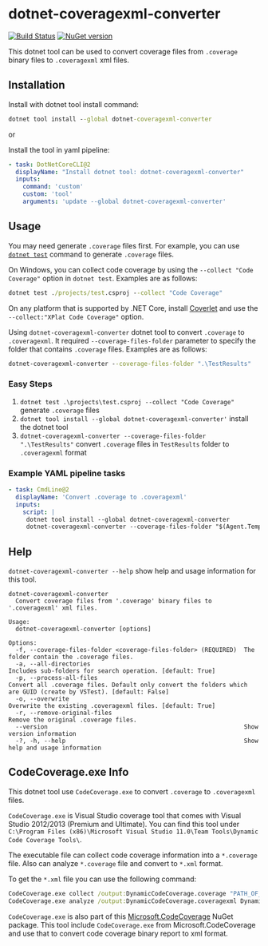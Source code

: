 # dotnet-coveragexml-converter

[![Build Status](https://app.travis-ci.com/poychang/dotnet-coveragexml-converter.svg?branch=main)](https://app.travis-ci.com/github/poychang/dotnet-coveragexml-converter)
[![NuGet version](https://badge.fury.io/nu/dotnet-coveragexml-converter.svg)](https://badge.fury.io/nu/dotnet-coveragexml-converter)

This dotnet tool can be used to convert coverage files from `.coverage` binary files to `.coveragexml` xml files.

## Installation

Install with dotnet tool install command:

``` cmd
dotnet tool install --global dotnet-coveragexml-converter
```

or

Install the tool in yaml pipeline:

``` yaml
- task: DotNetCoreCLI@2
  displayName: "Install dotnet tool: dotnet-coveragexml-converter"
  inputs:
    command: 'custom'
    custom: 'tool'
    arguments: 'update --global dotnet-coveragexml-converter'
```

## Usage

You may need generate `.coverage` files first. For example, you can use [`dotnet test`](https://docs.microsoft.com/en-us/dotnet/core/tools/dotnet-test) command to generate `.coverage` files.

On Windows, you can collect code coverage by using the `--collect "Code Coverage"` option in `dotnet test`. Examples are as follows:

```cmd
dotnet test ./projects/test.csproj --collect "Code Coverage"
```

On any platform that is supported by .NET Core, install [Coverlet](https://github.com/coverlet-coverage/coverlet/) and use the `--collect:"XPlat Code Coverage"` option.

Using `dotnet-coveragexml-converter` dotnet tool to convert `.coverage` to `.coveragexml`. It required `--coverage-files-folder` parameter to specify the folder that contains `.coverage` files. Examples are as follows:

```cmd
dotnet-coveragexml-converter --coverage-files-folder ".\TestResults"
```

### Easy Steps

1. `dotnet test .\projects\test.csproj --collect "Code Coverage"` generate `.coverage` files
2. `dotnet tool install --global dotnet-coveragexml-converter'` install the dotnet tool
3. `dotnet-coveragexml-converter --coverage-files-folder ".\TestResults"` convert `.coverage` files in `TestResults` folder to `.coveragexml` format

### Example YAML pipeline tasks

``` yaml
- task: CmdLine@2
  displayName: 'Convert .coverage to .coveragexml'
  inputs:
    script: |
     dotnet tool install --global dotnet-coveragexml-converter
     dotnet-coveragexml-converter --coverage-files-folder "$(Agent.TempDirectory)\TestResults"
```

## Help

`dotnet-coveragexml-converter --help` show help and usage information for this tool.

```
dotnet-coveragexml-converter
  Convert coverage files from '.coverage' binary files to '.coveragexml' xml files.

Usage:
  dotnet-coveragexml-converter [options]

Options:
  -f, --coverage-files-folder <coverage-files-folder> (REQUIRED)  The folder contain the .coverage files.
  -a, --all-directories                                           Includes sub-folders for search operation. [default: True]
  -p, --process-all-files                                         Convert all .coverage files. Default only convert the folders which are GUID (create by VSTest). [default: False]
  -o, --overwrite                                                 Overwrite the existing .coveragexml files. [default: True]
  -r, --remove-original-files                                     Remove the original .coverage files.
  --version                                                       Show version information
  -?, -h, --help                                                  Show help and usage information
```

## CodeCoverage.exe Info

This dotnet tool use `CodeCoverage.exe` to convert `.coverage` to `.coveragexml` files.

`CodeCoverage.exe` is Visual Studio coverage tool that comes with Visual Studio 2012/2013 (Premium and Ultimate). You can find this tool under `C:\Program Files (x86)\Microsoft Visual Studio 11.0\Team Tools\Dynamic Code Coverage Tools\`.

The executable file can collect code coverage information into a `*.coverage` file. Also can analyze `*.coverage` file and convert to `*.xml` format.

To get the `*.xml` file you can use the following command:

```cmd
CodeCoverage.exe collect /output:DynamicCodeCoverage.coverage "PATH_OF_YOUR_EXECUTABLE_OR_DLL"
CodeCoverage.exe analyze /output:DynamicCodeCoverage.coveragexml DynamicCodeCoverage.coverage
```

`CodeCoverage.exe` is also part of this [Microsoft.CodeCoverage](https://www.nuget.org/packages/Microsoft.CodeCoverage/) NuGet package. This tool include `CodeCoverage.exe` from Microsoft.CodeCoverage and use that to convert code coverage binary report to xml format.

